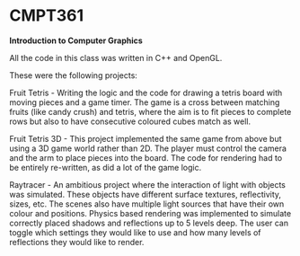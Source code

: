 # CMPT361
**Introduction to Computer Graphics**

All the code in this class was written in C++ and OpenGL.

These were the following projects:

Fruit Tetris - Writing the logic and the code for drawing a tetris board with moving pieces and a game timer. The game is a cross between matching fruits (like candy crush) and tetris, where the aim is to fit pieces to complete rows but also to have consecutive coloured cubes match as well.

Fruit Tetris 3D - This project implemented the same game from above but using a 3D game world rather than 2D. The player must control the camera and the arm to place pieces into the board. The code for rendering had to be entirely re-written, as did a lot of the game logic. 

Raytracer - An ambitious project where the interaction of light with objects was simulated. These objects have different surface textures, reflectivity, sizes, etc. The scenes also have multiple light sources that have their own colour and positions. Physics based rendering was implemented to simulate correctly placed shadows and reflections up to 5 levels deep. The user can toggle which settings they would like to use and how many levels of reflections they would like to render. 
